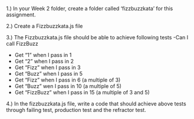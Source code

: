 1.) In your Week 2 folder, create a folder called ‘fizzbuzzkata’ for this assignment.

2.) Create a Fizzbuzzkata.js file

3.) The Fizzbuzzkata.js file should be able to achieve following tests
-Can I call FizzBuzz
- Get “1” when I pass in 1
- Get “2” when I pass in 2
- Get “Fizz” when I pass in 3
- Get “Buzz” when I pass in 5
- Get “Fizz” when I pass in 6 (a multiple of 3)
- Get “Buzz” wen I pass in 10 (a multiple of 5)
- Get “FizzBuzz” when I pass in 15 (a multiple of 3 and 5)

4.) In the fizzbuzzkata.js file, write a code that should achieve above tests through failing test, production test and the refractor test.